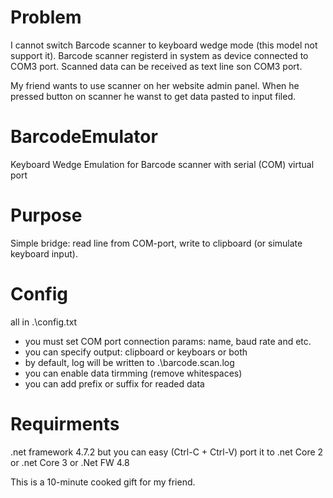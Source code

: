 # Problem 
I cannot switch Barcode scanner to keyboard wedge mode (this model not support it).
Barcode scanner registerd in system as device connected to COM3 port.
Scanned data can be received as text line son COM3 port.

My friend wants to use scanner on her website admin panel. 
When he pressed button on scanner he wanst to get data pasted to input filed.


# BarcodeEmulator
Keyboard Wedge Emulation for Barcode scanner with serial (COM) virtual port 

# Purpose
Simple bridge: read line from COM-port, write to clipboard (or simulate keyboard input).

# Config
all in .\config.txt
* you must set COM port connection params: name, baud rate and etc.
* you can specify output: clipboard or keyboars or both
* by default, log will be written to .\barcode.scan.log
* you can enable data tirmming (remove whitespaces)
* you can add prefix or suffix for readed data

# Requirments
.net framework 4.7.2
but you can easy (Ctrl-C + Ctrl-V) port it to .net Core 2 or .net Core 3 or .Net FW 4.8


This is a 10-minute cooked gift for my friend.
